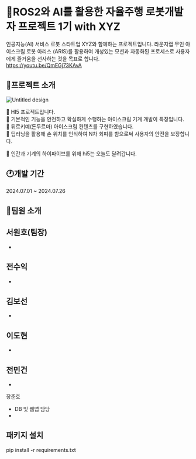 # 🍦ROS2와 AI를 활용한 자율주행 로봇개발자 프로젝트 1기 with XYZ
인공지능(AI) 서비스 로봇 스타트업 XYZ와 함께하는 프로젝트입니다.
라운지랩 무인 아이스크림 로봇 아리스 (ARIS)를 활용하여 개성있는 모션과 자동화된 프로세스로 사용자에게 즐거움을 선사하는 것을 목표로 합니다.<br>
<https://youtu.be/QmEGj73KAvA>

## 📃프로젝트 소개
![Untitled design]([https://github.com/user-attachments/assets/16efa1be-5663-42c4-948d-3846b29ccba2](https://github.com/aris-hi5/webapp/blob/feature/app/resource/static/images/character_1.png))

👋 HI5 프로젝트입니다.<br>
👋 기본적인 기능을 안전하고 확실하게 수행하는 아이스크림 기계 개발이 특징입니다.<br>
👋 튀르키예(돈두르마) 아이스크림 컨텐츠를 구현하였습니다.<br>
👋 딥러닝을 활용해 손 위치를 인식하여 N차 회피를 함으로써 사용자의 안전을 보장합니다.<br>

👋 인간과 기계의 하이파이브를 위해 hi5는 오늘도 달려갑니다.<br>

## 🕐개발 기간
2024.07.01 ~ 2024.07.26

## 🙍팀원 소개
서원호(팀장)
- 
- 
전수익
- 
- 
김보선
- 
- 
이도현
- 
- 
전민건
- 
- 
장준호
- DB 및 웹앱 담당
- 

## 패키지 설치
pip install -r requirements.txt
